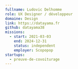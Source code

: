 ```yaml
---
fullname: Ludovic Delhomme
role: UX Designer / développeur
domaine: Design
link: https://datayama.fr
github: datayama38
missions:
  - start: 2021-03-03
    end: 2024-12-31
    status: independent
    employer: Scopopop
startups:
  - preuve-de-covoiturage
---
```


